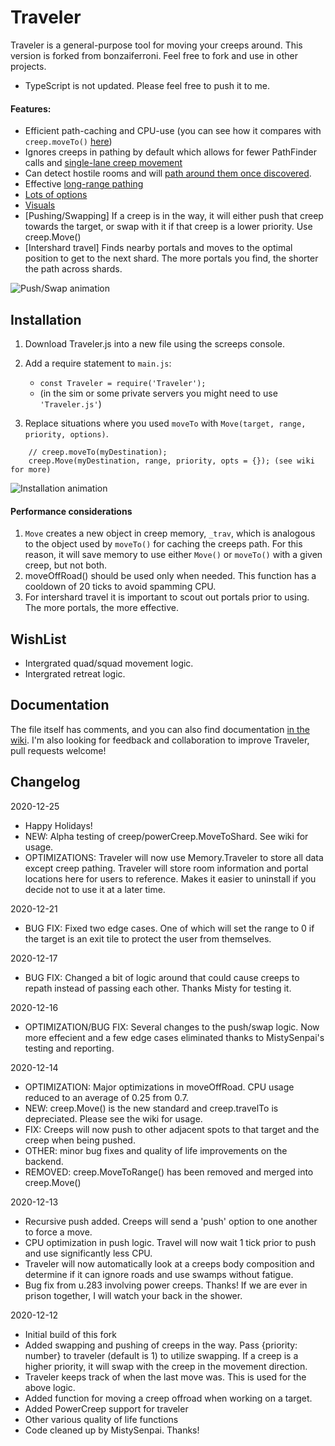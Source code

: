 # Traveler
 
Traveler is a general-purpose tool for moving your creeps around. This version is forked from bonzaiferroni. Feel free to fork and use in other projects.
- TypeScript is not updated. Please feel free to push it to me.
#### Features:
* Efficient path-caching and CPU-use (you can see how it compares with `creep.moveTo()` [here](https://github.com/bonzaiferroni/bonzAI/wiki/Improving-on-moveTo's-efficiency))
* Ignores creeps in pathing by default which allows for fewer PathFinder calls and [single-lane creep movement](https://github.com/bonzaiferroni/screepswiki/blob/master/gifs/s33-moveTo.gif)
* Can detect hostile rooms and will [path around them once discovered](https://github.com/bonzaiferroni/bonzAI/wiki/Improving-on-moveTo's-efficiency#long-distances-path-length-400).
* Effective [long-range pathing](https://github.com/bonzaiferroni/bonzAI/wiki/Improving-on-moveTo's-efficiency#very-long-distances-path-length-1200) 
* [Lots of options](https://github.com/bonzaiferroni/Traveler/wiki/Traveler-API)
* [Visuals](https://github.com/bonzaiferroni/Traveler/wiki/Improving-Traveler:-Features#show-your-path)
* [Pushing/Swapping] If a creep is in the way, it will either push that creep towards the target, or swap with it if that creep is a lower priority. Use creep.Move()
* [Intershard travel] Finds nearby portals and moves to the optimal position to get to the next shard. The more portals you find, the shorter the path across shards.

![Push/Swap animation](https://i.imgur.com/w050niD.gif)

## Installation

1. Download Traveler.js into a new file using the screeps console.

2. Add a require statement to `main.js`: 
    * `const Traveler = require('Traveler');`
    * (in the sim or some private servers you might need to use `'Traveler.js'`)
3. Replace situations where you used `moveTo` with `Move(target, range, priority, options)`.
```
    // creep.moveTo(myDestination);
    creep.Move(myDestination, range, priority, opts = {}); (see wiki for more)
```

![Installation animation](http://i.imgur.com/hUu0ozU.gif)

#### Performance considerations
1. `Move` creates a new object in creep memory, `_trav`, which is analogous to the object used by `moveTo()` for caching the creeps path. For this reason, it will save memory to use either `Move()` or `moveTo()` with a given creep, but not both.
2. moveOffRoad() should be used only when needed. This function has a cooldown of 20 ticks to avoid spamming CPU.
3. For intershard travel it is important to scout out portals prior to using. The more portals, the more effective.

## WishList
- Intergrated quad/squad movement logic.
- Intergrated retreat logic.

## Documentation

The file itself has comments, and you can also find documentation [in the wiki](https://github.com/crazydubc/Traveler/wiki). I'm also looking for feedback and collaboration to improve Traveler, pull requests welcome!

## Changelog

2020-12-25
* Happy Holidays!
* NEW: Alpha testing of creep/powerCreep.MoveToShard. See wiki for usage.
* OPTIMIZATIONS: Traveler will now use Memory.Traveler to store all data except creep pathing. Traveler will store room information and portal locations here for users to reference. Makes it easier to uninstall if you decide not to use it at a later time.

2020-12-21
* BUG FIX: Fixed two edge cases. One of which will set the range to 0 if the target is an exit tile to protect the user from themselves.

2020-12-17
* BUG FIX: Changed a bit of logic around that could cause creeps to repath instead of passing each other. Thanks Misty for testing it.

2020-12-16
* OPTIMIZATION/BUG FIX: Several changes to the push/swap logic. Now more effecient and a few edge cases eliminated thanks to MistySenpai's testing and reporting.

2020-12-14
* OPTIMIZATION: Major optimizations in moveOffRoad. CPU usage reduced to an average of 0.25 from 0.7.
* NEW: creep.Move() is the new standard and creep.travelTo is depreciated. Please see the wiki for usage.
* FIX: Creeps will now push to other adjacent spots to that target and the creep when being pushed.
* OTHER: minor bug fixes and quality of life improvements on the backend.
* REMOVED: creep.MoveToRange() has been removed and merged into creep.Move()

2020-12-13
* Recursive push added. Creeps will send a 'push' option to one another to force a move.
* CPU optimization in push logic. Travel will now wait 1 tick prior to push and use significantly less CPU.
* Traveler will now automatically look at a creeps body composition and determine if it can ignore roads and use swamps without fatigue.
* Bug fix from u.283 involving power creeps. Thanks! If we are ever in prison together, I will watch your back in the shower.

2020-12-12
* Initial build of this fork
* Added swapping and pushing of creeps in the way. Pass {priority: number} to traveler (default is 1) to utilize swapping. If a creep is a higher priority, it will swap with the creep in the movement direction.
* Traveler keeps track of when the last move was. This is used for the above logic.
* Added function for moving a creep offroad when working on a target.
* Added PowerCreep support for traveler 
* Other various quality of life functions
* Code cleaned up by MistySenpai. Thanks!